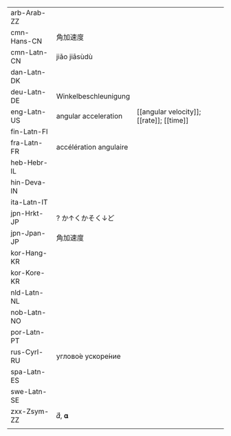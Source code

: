 | | | |
|-|-|-|
| arb-Arab-ZZ |  |  |
| cmn-Hans-CN | 角加速度 |  |
| cmn-Latn-CN | jiǎo jiāsùdù |  |
| dan-Latn-DK |  |  |
| deu-Latn-DE | Winkelbeschleunigung |  |
| eng-Latn-US | angular acceleration | [[angular velocity]]; [[rate]]; [[time]] |
| fin-Latn-FI |  |  |
| fra-Latn-FR | accélération angulaire |  |
| heb-Hebr-IL |  |  |
| hin-Deva-IN |  |  |
| ita-Latn-IT |  |  |
| jpn-Hrkt-JP | ? か↑くかそく↓ど |  |
| jpn-Jpan-JP | 角加速度 |  |
| kor-Hang-KR |  |  |
| kor-Kore-KR |  |  |
| nld-Latn-NL |  |  |
| nob-Latn-NO |  |  |
| por-Latn-PT |  |  |
| rus-Cyrl-RU | углово́е ускоре́ние |  |
| spa-Latn-ES |  |  |
| swe-Latn-SE |  |  |
| zxx-Zsym-ZZ | 𝛼⃗, 𝛂 |  |
|  |  |  |
